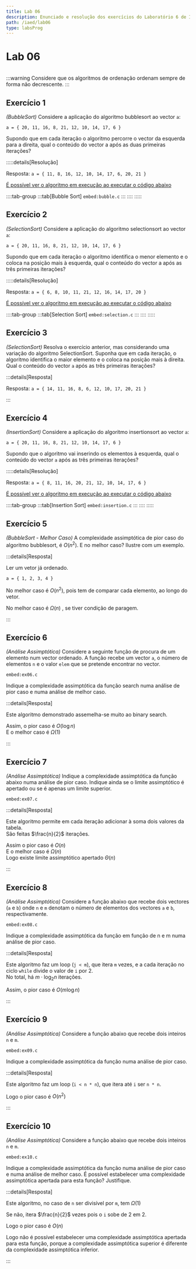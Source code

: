 ```yaml
---
title: Lab 06
description: Enunciado e resolução dos exercícios do Laboratório 6 de IAED
path: /iaed/lab06
type: labsProg
---
```


# Lab 06

```toc

```

:::warning
Considere que os algoritmos de ordenação ordenam sempre de forma não decrescente.
:::

## Exercício 1

_(BubbleSort)_ Considere a aplicação do algoritmo bubblesort ao vector `a`:

`a = { 20, 11, 16, 8, 21, 12, 10, 14, 17, 6 }`

Supondo que em cada iteração o algoritmo percorre o vector da esquerda para a direita, qual o conteúdo do vector a após as duas primeiras iterações?

:::::details[Resolução]

Resposta: `a = { 11, 8, 16, 12, 10, 14, 17, 6, 20, 21 }`

[É possível ver o algoritmo em execução ao executar o código abaixo](color:green)

::::tab-group
:::tab[Bubble Sort]
`embed:bubble.c`
:::
::::
:::::

## Exercício 2

_(SelectionSort)_ Considere a aplicação do algoritmo selectionsort ao vector `a`:

`a = { 20, 11, 16, 8, 21, 12, 10, 14, 17, 6 }`

Supondo que em cada iteração o algoritmo identifica o menor elemento e o coloca na posição mais à esquerda, qual o conteúdo do vector a após as três primeiras iterações?

:::::details[Resolução]

Resposta: `a = { 6, 8, 10, 11, 21, 12, 16, 14, 17, 20 }`

[É possível ver o algoritmo em execução ao executar o código abaixo](color:green)

::::tab-group
:::tab[Selection Sort]
`embed:selection.c`
:::
::::
:::::

## Exercício 3

_(SelectionSort)_ Resolva o exercício anterior, mas considerando uma variação do algoritmo SelectionSort. Suponha que em cada iteração, o algoritmo identifica o maior elemento e o coloca na posição mais à direita. Qual o conteúdo do vector `a` após as três primeiras iterações?

:::details[Resposta]

Resposta: `a = { 14, 11, 16, 8, 6, 12, 10, 17, 20, 21 }`

:::

## Exercício 4

_(InsertionSort)_ Considere a aplicação do algoritmo insertionsort ao vector `a`:

`a = { 20, 11, 16, 8, 21, 12, 10, 14, 17, 6 }`

Supondo que o algoritmo vai inserindo os elementos à esquerda, qual o conteúdo do vector `a` após as três primeiras iterações?

:::::details[Resolução]

Resposta: `a = { 8, 11, 16, 20, 21, 12, 10, 14, 17, 6 }`

[É possível ver o algoritmo em execução ao executar o código abaixo](color:green)

::::tab-group
:::tab[Insertion Sort]
`embed:insertion.c`
:::
::::
:::::

## Exercício 5

_(BubbleSort - Melhor Caso)_ A complexidade assimptótica de pior caso do algoritmo bubblesort, é $O(n^2)$.
E no melhor caso? Ilustre com um exemplo.

:::details[Resposta]

Ler um vetor já ordenado.

`a = { 1, 2, 3, 4 }`

No melhor caso é $O(n^2)$, pois tem de comparar cada elemento, ao longo do vetor.

No melhor caso é $\Omega(n)$ , se tiver condição de paragem.

:::

## Exercício 6

_(Análise Assimptótica)_ Considere a seguinte função de procura de um elemento num vector ordenado.
A função recebe um vector `a`, o número de elementos `n` e o valor `elem` que se pretende encontrar no vector.

`embed:ex06.c`

Indique a complexidade assimptótica da função search numa análise de pior caso e numa análise de melhor caso.

:::details[Resposta]

Este algoritmo demonstrado assemelha-se muito ao binary search.

Assim, o pior caso é $O(\log n)$  
E o melhor caso é $\Omega(1)$

:::

## Exercício 7

_(Análise Assimptótica)_ Indique a complexidade assimptótica da função abaixo numa análise de pior caso.
Indique ainda se o limite assimptótico é apertado ou se é apenas um limite superior.

`embed:ex07.c`

:::details[Resposta]

Este algoritmo permite em cada iteração adicionar à soma dois valores da tabela.  
São feitas $\frac{n}{2}$ iterações.

Assim o pior caso é $O(n)$  
E o melhor caso é $\Omega(n)$  
Logo existe limite assimptótico apertado $\Theta(n)$

:::

## Exercício 8

_(Análise Assimptótica)_ Considere a função abaixo que recebe dois vectores (`a` e `b`)
onde `n` e `m` denotam o número de elementos dos vectores `a` e `b`, respectivamente.

`embed:ex08.c`

Indique a complexidade assimptótica da função em função de n e m numa análise de pior caso.

:::details[Resposta]

Este algoritmo faz um loop (`j < m`), que itera `m` vezes, e a cada iteração no ciclo `while` divide o
valor de `i` por 2.  
No total, há $m\cdot \log_2 n$ iterações.

Assim, o pior caso é $O(m \log n)$

:::

## Exercício 9

_(Análise Assimptótica)_ Considere a função abaixo que recebe dois inteiros `n` e `m`.

`embed:ex09.c`

Indique a complexidade assimptótica da função numa análise de pior caso.

:::details[Resposta]

Este algoritmo faz um loop (`i < n * n`), que itera até `i` ser `n * n`.

Logo o pior caso é $O(n^2)$

:::

## Exercício 10

_(Análise Assimptótica)_ Considere a função abaixo que recebe dois inteiros `n` e `m`.

`embed:ex10.c`

Indique a complexidade assimptótica da função numa análise de pior caso e numa análise de melhor caso.
É possível estabelecer uma complexidade assimptótica apertada para esta função? Justifique.

:::details[Resposta]

Este algoritmo, no caso de `n` ser divisível por `m`, tem $\Omega(1)$

Se não, itera $\frac{n}{2}$ vezes pois o `i` sobe de 2 em 2.

Logo o pior caso é $O(n)$

Logo não é possível estabelecer uma complexidade assimptótica apertada para esta função,
porque a complexidade assimptótica superior é diferente da complexidade assimptótica inferior.

:::
